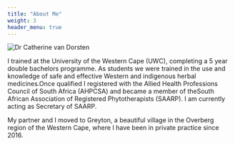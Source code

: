 ```yaml
---
title: "About Me"
weight: 3
header_menu: true
---
```


![Dr Catherine van Dorsten](./images/static-catherine-profile-pic.jpg)

I trained at the University of the Western Cape (UWC), completing a 5 year double bachelors programme. As students we were trained in the use and knowledge of safe and effective Western and indigenous herbal medicines.Once qualified I registered with the Allied Health Professions Council of South Africa (AHPCSA) and became a member of theSouth African Association of Registered Phytotherapists (SAARP). I am currently acting as Secretary of SAARP.

My partner and I moved to Greyton, a beautiful village in the Overberg region of the Western Cape, where I have been in private practice since 2016.


